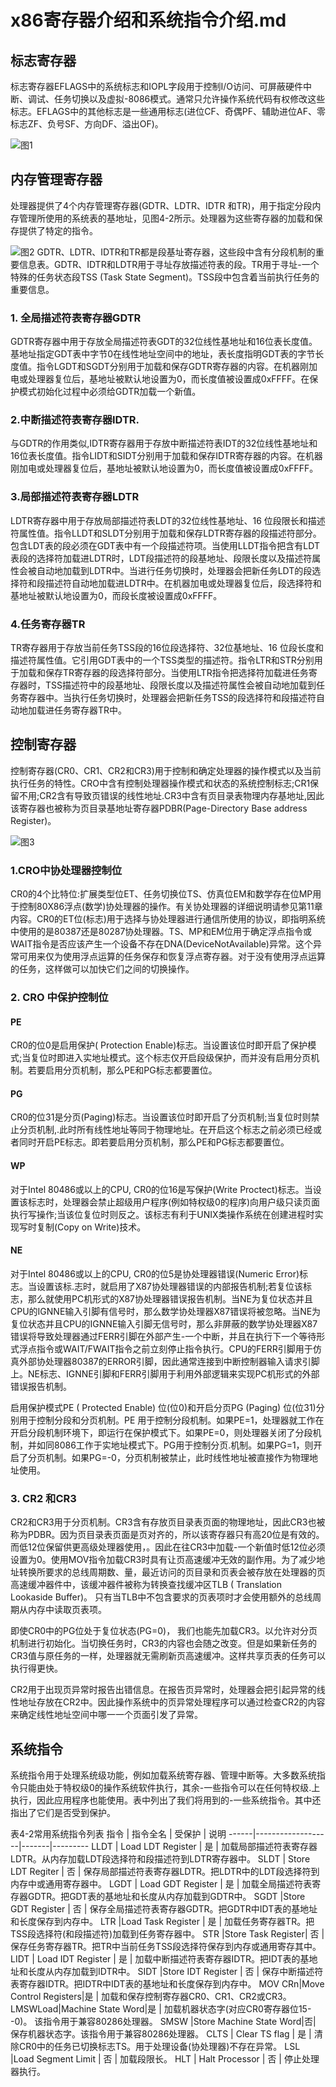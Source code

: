 # x86寄存器介绍和系统指令介绍.md

## 标志寄存器

标志寄存器EFLAGS中的系统标志和IOPL字段用于控制I/O访问、可屏蔽硬件中断、调试、任务切换以及虚拟-8086模式。通常只允许操作系统代码有权修改这些标志。EFLAGS中的其他标志是一些通用标志(进位CF、奇偶PF、辅助进位AF、零标志ZF、负号SF、方向DF、溢出OF)。

![图1](res/EFLAGS寄存器.png)

## 内存管理寄存器

处理器提供了4个内存管理寄存器(GDTR、LDTR、IDTR 和TR)，用于指定分段内存管理所使用的系统表的基地址，见图4-2所示。处理器为这些寄存器的加载和保存提供了特定的指令。

![图2](res/内存管理寄存器.png)
GDTR、LDTR、IDTR和TR都是段基址寄存器，这些段中含有分段机制的重要信息表。GDTR、IDTR和LDTR用于寻址存放描述符表的段。TR用于寻址-一个特殊的任务状态段TSS (Task State Segment)。TSS段中包含着当前执行任务的重要信息。

### 1. 全局描述符表寄存器GDTR
GDTR寄存器中用于存放全局描述符表GDT的32位线性基地址和16位表长度值。基地址指定GDT表中字节0在线性地址空间中的地址，表长度指明GDT表的字节长度值。指令LGDT和SGDT分别用于加载和保存GDTR寄存器的内容。在机器刚加电或处理器复位后，基地址被默认地设置为0，而长度值被设置成0xFFFF。在保护模式初始化过程中必须给GDTR加载一个新值。

### 2.中断描述符表寄存器IDTR.
与GDTR的作用类似,IDTR寄存器用于存放中断描述符表IDT的32位线性基地址和16位表长度值。指令LIDT和SIDT分别用于加载和保存IDTR寄存器的内容。在机器刚加电或处理器复位后，基地址被默认地设置为0，而长度值被设置成0xFFFF。

### 3.局部描述符表寄存器LDTR
LDTR寄存器中用于存放局部描述符表LDT的32位线性基地址、16 位段限长和描述符属性值。指令LLDT和SLDT分别用于加载和保存LDTR寄存器的段描述符部分。包含LDT表的段必须在GDT表中有一个段描述符项。当使用LLDT指令把含有LDT表段的选择符加载进LDTR时，LDT段描述符的段基地址、段限长度以及描述符属性会被自动地加载到LDTR中。当进行任务切换时，处理器会把新任务LDT的段选择符和段描述符自动地加载进LDTR中。在机器加电或处理器复位后，段选择符和基地址被默认地设置为0，而段长度被设置成0xFFFF。

### 4.任务寄存器TR
TR寄存器用于存放当前任务TSS段的16位段选择符、32位基地址、16 位段长度和描述符属性值。它引用GDT表中的一个TSS类型的描述符。指令LTR和STR分别用于加载和保存TR寄存器的段选择符部分。当使用LTR指令把选择符加载进任务寄存器时，TSS描述符中的段基地址、段限长度以及描述符属性会被自动地加载到任务寄存器中。当执行任务切换时，处理器会把新任务TSS的段选择符和段描述符自动地加载进任务寄存器TR中。

## 控制寄存器
控制寄存器(CR0、CR1、CR2和CR3)用于控制和确定处理器的操作模式以及当前执行任务的特性。CRO中含有控制处理器操作模式和状态的系统控制标志;CR1保留不用;CR2含有导致页错误的线性地址.CR3中含有页目录表物理内存基地址,因此该寄存器也被称为页目录基地址寄存器PDBR(Page-Directory Base address Register)。

![图3](res/控制寄存器CR0-CR3.png)

### 1.CRO中协处理器控制位
CR0的4个比特位:扩展类型位ET、任务切换位TS、仿真位EM和数学存在位MP用于控制80X86浮点(数学)协处理器的操作。有关协处理器的详细说明请参见第11章内容。CR0的ET位(标志)用于选择与协处理器进行通信所使用的协议，即指明系统中使用的是80387还是80287协处理器。TS、MP和EM位用于确定浮点指令或WAIT指令是否应该产生一个设备不存在DNA(DeviceNotAvailable)异常。这个异常可用来仅为使用浮点运算的任务保存和恢复浮点寄存器。对于没有使用浮点运算的任务，这样做可以加快它们之间的切换操作。

### 2. CRO 中保护控制位

#### PE
CR0的位0是启用保护( Protection Enable)标志。当设置该位时即开启了保护模式;当复位时即进入实地址模式。这个标志仅开启段级保护，而并没有启用分页机制。若要启用分页机制，那么PE和PG标志都要置位。

#### PG
CR0的位31是分页(Paging)标志。当设置该位时即开启了分页机制;当复位时则禁止分页机制,.此时所有线性地址等同于物理地址。在开启这个标志之前必须已经或者同时开启PE标志。即若要启用分页机制，那么PE和PG标志都要置位。

#### WP
对于Intel 80486或以上的CPU, CR0的位16是写保护(Write Proctect)标志。当设置该标志时，处理器会禁止超级用户程序(例如特权级0的程序)向用户级只读页面执行写操作;当该位复位时则反之。该标志有利于UNIX类操作系统在创建进程时实现写时复制(Copy on Write)技术。

#### NE
对于Intel 80486或以上的CPU, CR0的位5是协处理器错误(Numeric Error)标志。当设置该标.志时，就启用了X87协处理器错误的内部报告机制;若复位该标志，那么就使用PC机形式的X87协处理器错误报告机制。当NE为复位状态并且CPU的IGNNE输入引脚有信号时，那么数学协处理器X87错误将被忽略。当NE为复位状态并且CPU的IGNNE输入引脚无信号时，那么非屏蔽的数学协处理器X87错误将导致处理器通过FERR引脚在外部产生-一个中断，并且在执行下一个等待形式浮点指令或WAIT/FWAIT指令之前立刻停止指令执行。CPU的FERR引脚用于仿真外部协处理器80387的ERROR引脚，因此通常连接到中断控制器输入请求引脚上。NE标志、IGNNE引脚和FERR引脚用于利用外部逻辑来实现PC机形式的外部错误报告机制。


启用保护模式PE ( Protected Enable) 位(位0)和开启分页PG (Paging) 位(位31)分别用于控制分段和分页机制。PE 用于控制分段机制。如果PE=1，处理器就工作在开启分段机制环境下，即运行在保护模式下。如果PE=0，则处理器关闭了分段机制，并如同8086工作于实地址模式下。PG用于控制分页.机制。如果PG=1，则开启了分页机制。如果PG=-0，分页机制被禁止，此时线性地址被直接作为物理地址使用。


### 3. CR2 和CR3
CR2和CR3用于分页机制。CR3含有存放页目录表页面的物理地址，因此CR3也被称为PDBR。因为页目录表页面是页对齐的，所以该寄存器只有高20位是有效的。而低12位保留供更高级处理器使用，。因此在往CR3中加载-一个新值时低12位必须设置为0。使用MOV指令加载CR3时具有让页高速缓冲无效的副作用。为了减少地址转换所要求的总线周期数、量，最近访问的页目录和页表会被存放在处理器的页高速缓冲器件中，该缓冲器件被称为转换查找缓冲区TLB ( Translation Lookaside Buffer)。 只有当TLB中不包含要求的页表项时才会使用额外的总线周期从内存中读取页表项。

即使CR0中的PG位处于复位状态(PG=0)， 我们也能先加载CR3。以允许对分页机制进行初始化。当切换任务时，CR3的内容也会随之改变。但是如果新任务的CR3值与原任务的一样，处理器就无需刷新页高速缓冲。这样共享页表的任务可以执行得更快。

CR2用于出现页异常时报告出错信息。在报告页异常时，处理器会把引起异常的线性地址存放在CR2中。因此操作系统中的页异常处理程序可以通过检查CR2的内容来确定线性地址空间中哪一一个页面引发了异常。

## 系统指令
系统指令用于处理系统级功能，例如加载系统寄存器、管理中断等。大多数系统指令只能由处于特权级0的操作系统软件执行，其余-一些指令可以在任何特权级.上执行，因此应用程序也能使用。表中列出了我们将用到的-一些系统指令。其中还指出了它们是否受到保护。

表4-2常用系统指令列表
指令   |     指令全名      | 受保护 | 说明
------|-------------------|-------|---------
LLDT  | Load LDT Register |  是   | 加载局部描述符表寄存器LDTR。从内存加载LDT段选择符和段描述符到LDTR寄存器中。
SLDT  | Store LDT Regiter |  否   | 保存局部描述符表寄存器LDTR。把LDTR中的LDT段选择符到内存中或通用寄存器中。
LGDT  | Load GDT Register |  是   | 加载全局描述符表寄存器GDTR。把GDT表的基地址和长度从内存加载到GDTR中。
SGDT  |Store GDT Register |  否   | 保存全局描述符表寄存器GDTR。把GDTR中IDT表的基地址和长度保存到内存中。
LTR   |Load Task Register |  是   | 加载任务寄存器TR。把TSS段选择符(和段描述符)加载到任务寄存器中。
STR   |Store Task Register|  否   | 保存任务寄存器TR。把TR中当前任务TSS段选择符保存到内存或通用寄存其中。
LIDT  | Load IDT Register |  是   | 加载中断描述符表寄存器IDTR。把IDT表的基地址和长度从内存加载到IDTR中。
SIDT  |Store IDT Register |  否   | 保存中断描述符表寄存器IDTR。把IDTR中IDT表的基地址和长度保存到内存中。
MOV CRn|Move Control Registers|是 | 加载和保存控制寄存器CR0、CR1、CR2或CR3。
LMSWLoad|Machine State Word|是    | 加载机器状态字(对应CR0寄存器位15--0)。 该指令用于兼容80286处理器。
SMSW  |Store Machine State Word|否| 保存机器状态字。该指令用于兼容80286处理器。
CLTS  |   Clear TS flag   |  是   | 清除CR0中的任务已切换标志TS。用于处理设备(协处理器)不存在异常。
LSL   |Load Segment Limit |  否   | 加载段限长。
HLT   |  Halt Processor   |  否   | 停止处理器执行。
